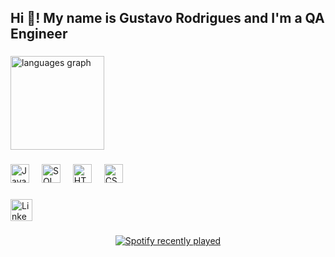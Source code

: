 <h2 align="left">Hi 👋! My name is Gustavo Rodrigues and I'm a QA Engineer</h2>

###

<!-- Gráfico de linguagens (personalizado para JS, SQL, HTML e CSS) -->
<img src="https://github-readme-stats.vercel.app/api/top-langs/?username=juniorgontijo&layout=compact&langs_count=4&theme=dracula&hide_border=false&hide=python,typescript,java,c++" height="150" alt="languages graph" />

###

<!-- Tecnologias -->
<div align="left">
  <img src="https://cdn.jsdelivr.net/gh/devicons/devicon/icons/javascript/javascript-original.svg" height="30" alt="JavaScript logo" />
  <img width="12" />
  <img src="https://cdn.jsdelivr.net/gh/devicons/devicon/icons/mysql/mysql-original.svg" height="30" alt="SQL logo" />
  <img width="12" />
  <img src="https://cdn.jsdelivr.net/gh/devicons/devicon/icons/html5/html5-original.svg" height="30" alt="HTML5 logo" />
  <img width="12" />
  <img src="https://cdn.jsdelivr.net/gh/devicons/devicon/icons/css3/css3-original.svg" height="30" alt="CSS3 logo" />
</div>

###

<!-- LinkedIn -->
<div align="left">
  <a href="https://www.linkedin.com/in/gustavorodriguesgargalac/" target="_blank">
    <img src="https://img.shields.io/static/v1?message=LinkedIn&logo=linkedin&label=&color=0077B5&logoColor=white&labelColor=&style=for-the-badge" height="35" alt="LinkedIn logo" />
  </a>
</div>

###

<!-- Spotify -->
<div align="center">
  <a href="https://open.spotify.com/user/gustavo15gargalac-br">
    <img src="https://spotify-recently-played-readme.vercel.app/api?user=gustavo15gargalac-br" alt="Spotify recently played" />
  </a>
</div>
